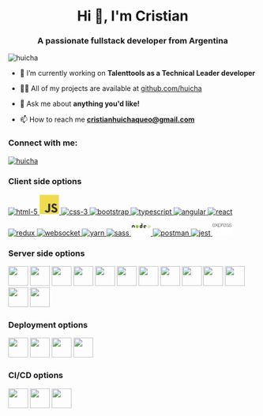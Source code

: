 <h1 align="center">Hi 👋, I'm Cristian</h1>
<h3 align="center">A passionate fullstack developer from Argentina</h3>

<p align="left"> <img src="https://komarev.com/ghpvc/?username=huicha&label=Profile%20views&color=0e75b6&style=flat" alt="huicha" /> </p>

- 🌱 I’m currently working on **Talenttools as a Technical Leader developer**

- 👨‍💻 All of my projects are available at [github.com/huicha](github.com/huicha)

- 💬 Ask me about **anything you'd like!**

- 📫 How to reach me **cristianhuichaqueo@gmail.com**

<h3 align="left">Connect with me:</h3>
<p align="left">
    <a href="https://www.linkedin.com/in/cristian-huichaqueo-9365925/" target="blank">
        <img align="center" src="https://raw.githubusercontent.com/rahuldkjain/github-profile-readme-generator/master/src/images/icons/Social/linked-in-alt.svg" alt="huicha" height="30" width="40" />
    </a>
</p>

<h3 align="left">Client side options</h3>
<p align="left">
    <a href="https://postman.com" target="_blank" rel="noreferrer">
        <img src="https://www.jhipster.tech/images/logo/svg/html-5.svg" alt="html-5" width="40" height="40"/>
    </a>
    <a href="https://developer.mozilla.org/en-US/docs/Web/JavaScript" target="_blank" rel="noreferrer"> 
        <img src="https://raw.githubusercontent.com/devicons/devicon/master/icons/javascript/javascript-original.svg" alt="javascript" width="40" height="40"/> 
    </a> 
    <a href="https://postman.com" target="_blank" rel="noreferrer">
        <img src="https://www.jhipster.tech/images/logo/svg/css-3.svg" alt="css-3" width="40" height="40"/>
    </a>
    <a href="https://postman.com" target="_blank" rel="noreferrer">
        <img src="https://www.jhipster.tech/images/logo/svg/bootstrap.svg" alt="bootstrap" width="40" height="40"/>
    </a>
    <a href="https://postman.com" target="_blank" rel="noreferrer">
        <img src="https://www.jhipster.tech/images/logo/svg/typescript.svg" alt="typescript" width="40" height="40"/>
    </a>
    <a href="https://postman.com" target="_blank" rel="noreferrer">
        <img src="https://www.jhipster.tech/images/logo/svg/angular.svg" alt="angular" width="40" height="40"/>
    </a>
    <a href="https://postman.com" target="_blank" rel="noreferrer">
        <img src="https://www.jhipster.tech/images/logo/svg/react.svg" alt="react" width="40" height="40"/>
    </a>
    <a href="https://postman.com" target="_blank" rel="noreferrer">
        <img src="https://www.jhipster.tech/images/logo/svg/redux.svg" alt="redux" width="40" height="40"/>
    </a>
    <a href="https://postman.com" target="_blank" rel="noreferrer">
        <img src="https://www.jhipster.tech/images/logo/icons/websocket.png" alt="websocket" width="40" height="40"/>
    </a>
    <a href="https://postman.com" target="_blank" rel="noreferrer">
        <img src="https://www.jhipster.tech/images/logo/svg/yarn.svg" alt="yarn" width="40" height="40"/>
    </a>
    <a href="https://postman.com" target="_blank" rel="noreferrer">
        <img src="https://www.jhipster.tech/images/logo/svg/sass.svg" alt="sass" width="40" height="40" />
    </a>
    <a href="https://nodejs.org" target="_blank" rel="noreferrer"> 
        <img src="https://raw.githubusercontent.com/devicons/devicon/master/icons/nodejs/nodejs-original-wordmark.svg" alt="nodejs" width="40" height="40"/> 
    </a> 
    <a href="https://postman.com" target="_blank" rel="noreferrer"> 
        <img src="https://www.vectorlogo.zone/logos/getpostman/getpostman-icon.svg" alt="postman" width="40" height="40"/> 
    </a> 
    <a href="https://postman.com" target="_blank" rel="noreferrer">
        <img src="https://www.jhipster.tech/images/logo/svg/jest.svg" alt="jest" width="40" height="40"/>
    </a>   
    <a href="https://expressjs.com" target="_blank" rel="noreferrer"> 
        <img src="https://raw.githubusercontent.com/devicons/devicon/master/icons/express/express-original-wordmark.svg" alt="express" width="40" height="40"/> 
    </a> 
</p>

<h3 class="heading">Server side options</h3>
<p align="left">
    <a>
        <img src="https://www.jhipster.tech/images/logo/svg/spring-boot.svg" width="40" height="40"/>
    </a>
    <a>
        <img src="https://www.jhipster.tech/images/logo/icons/spring.png" width="40" height="40"/>
    </a>
    <a>
        <img src="https://www.jhipster.tech/images/logo/icons/gradle.png" width="40" height="40"/>
    </a>
    <a>
        <img src="https://www.jhipster.tech/images/logo/icons/maven.png" width="40" height="40" />
    </a>
    <a>
        <img src="https://www.jhipster.tech/images/logo/svg/hibernate.svg" width="40" height="40"/> 
    </a>
    <a>
        <img src="https://www.jhipster.tech/images/logo/icons/liquibase.gif" width="40" height="40" />
    </a>
    <a>
        <img src="https://www.jhipster.tech/images/logo/svg/mysql.svg" width="40" height="40"/>
    </a>
    <a>
        <img src="https://www.jhipster.tech/images/logo/svg/postgresql.svg" width="40" height="40"/>
    </a>
    <a>
        <img src="https://www.jhipster.tech/images/logo/icons/mssql.png" width="40" height="40"/>  
    </a>
    <a>
        <img src="https://www.jhipster.tech/images/logo/icons/mongo.png" width="40" height="40"/>
    </a>
    <a>
        <img src="https://www.jhipster.tech/images/logo/svg/elasticsearch.svg" width="40" height="40"/>
    </a>
    <a>
        <img src="https://www.jhipster.tech/images/logo/icons/swagger.png" width="40" height="40"/>
    </a>
    <a>
        <img src="https://www.jhipster.tech/images/logo/icons/thymeleaf.png" width="40" height="40"/>
    </a>
</p>

<h3 class="heading">Deployment options</h3>
<p align="left">
    <a>
        <img src="https://www.jhipster.tech/images/logo/svg/docker.svg" width="40" height="40"/>
    </a>
    <a>
        <img src="https://www.jhipster.tech/images/logo/svg/heroku.svg" width="40" height="40"/>
    </a>
    <a>
        <img src="https://www.jhipster.tech/images/logo/svg/aws.svg" width="40" height="40"/>
    </a>
    <a>
        <img src="https://www.jhipster.tech/images/logo/gcp.png" width="40" height="40"/>     
    </a>
</p>

<h3 class="heading">CI/CD options</h3>
<p align="left">
    <a>
        <img src="https://www.jhipster.tech/images/logo/svg/jenkins.svg" width="40" height="40"/>      
    </a>
    <a>
        <img src="https://www.jhipster.tech/images/logo/svg/gitlab.svg" width="40" height="40"/>    
    </a>
    <a>
        <img src="https://www.jhipster.tech/images/logo/svg/github-actions.svg" width="40" height="40"/>
    </a>
</p>

